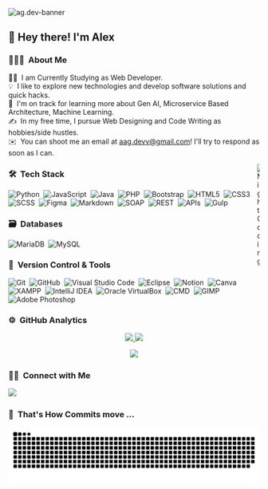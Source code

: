 ![ag.dev-banner](https://github.com/01AleX12/aagdev/blob/main/aag%20dev..png)

<h2 align="left">👋&nbspHey there! I'm Alex</h2>

<!--👋&nbsp;Hey there! I'm Alex -->

### 👨🏻‍💻 &nbsp;About Me

👨‍💻 &nbsp;I am Currently Studying as Web Developer.\
💡 &nbsp;I like to explore new technologies and develop software solutions and quick hacks.\
🌱 &nbsp;I'm on track for learning more about Gen AI, Microservice Based Architecture, Machine Learning.\
✍️ &nbsp;In my free time, I pursue Web Designing and Code Writing as hobbies/side hustles.\
✉️ &nbsp;You can shoot me an email at aag.devv@gmail.com! I'll try to respond as soon as I can.


<img alt="Night Coding" src="https://media0.giphy.com/media/v1.Y2lkPTc5MGI3NjExMXlyaHh2bXZ6Y28yN2ZyM3I5cG4ybWZpZXh2cnI4cnozcXIxbHlvOSZlcD12MV9pbnRlcm5hbF9naWZfYnlfaWQmY3Q9Zw/qgQUggAC3Pfv687qPC/giphy.gif" width=5rem align="right"/>

### 🛠 &nbsp;Tech Stack

![Python](https://img.shields.io/badge/python-3670A0?style=for-the-badge&logo=python&logoColor=ffdd54)&nbsp;
![JavaScript](https://img.shields.io/badge/javascript-%23323330.svg?style=for-the-badge&logo=javascript&logoColor=%23F7DF1E)&nbsp;
![Java](https://img.shields.io/badge/java-%23ED8B00.svg?style=for-the-badge&logo=java&logoColor=white)&nbsp;
![PHP](https://img.shields.io/badge/php-%23777BB4.svg?style=for-the-badge&logo=php&logoColor=white)&nbsp;
![Bootstrap](https://img.shields.io/badge/bootstrap-%23563D7C.svg?style=for-the-badge&logo=bootstrap&logoColor=white)&nbsp;
![HTML5](https://img.shields.io/badge/html5-%23E34F26.svg?style=for-the-badge&logo=html5&logoColor=white)&nbsp;
![CSS3](https://img.shields.io/badge/css3-%231572B6.svg?style=for-the-badge&logo=css3&logoColor=white)&nbsp;
![SCSS](https://img.shields.io/badge/SCSS-hotpink.svg?style=for-the-badge&logo=SASS&logoColor=white)&nbsp;
![Figma](https://img.shields.io/badge/figma-%23F24E1E.svg?style=for-the-badge&logo=figma&logoColor=white)&nbsp;
![Markdown](https://img.shields.io/badge/markdown-%23000000.svg?style=for-the-badge&logo=markdown&logoColor=white)&nbsp;
![SOAP](https://img.shields.io/badge/SOAP-0081CB.svg?style=for-the-badge&logo=soap&logoColor=white)&nbsp;
![REST](https://img.shields.io/badge/REST-02569B.svg?style=for-the-badge&logo=rest&logoColor=white)&nbsp;
![APIs](https://img.shields.io/badge/APIs-006400.svg?style=for-the-badge&logo=api&logoColor=white)&nbsp;
![Gulp](https://img.shields.io/badge/Gulp-%23CF4647.svg?style=for-the-badge&logo=gulp&logoColor=white)&nbsp;


### 🗃 &nbsp;Databases

![MariaDB](https://img.shields.io/badge/MariaDB-003545?style=for-the-badge&logo=mariadb&logoColor=white)&nbsp;
![MySQL](https://img.shields.io/badge/MySQL-%2300f.svg?style=for-the-badge&logo=mysql&logoColor=white)&nbsp;

### 🧰 &nbsp;Version Control & Tools  

![Git](https://img.shields.io/badge/git-%23F05033.svg?style=for-the-badge&logo=git&logoColor=white)&nbsp;
![GitHub](https://img.shields.io/badge/github-%23121011.svg?style=for-the-badge&logo=github&logoColor=white)&nbsp;
![Visual Studio Code](https://img.shields.io/badge/Visual%20Studio%20Code-0078d7.svg?style=for-the-badge&logo=visual-studio-code&logoColor=white)&nbsp;
![Eclipse](https://img.shields.io/badge/Eclipse-FE7A16.svg?style=for-the-badge&logo=Eclipse&logoColor=white)&nbsp;
![Notion](https://img.shields.io/badge/Notion-%23000000.svg?style=for-the-badge&logo=notion&logoColor=white)&nbsp;
![Canva](https://img.shields.io/badge/Canva-%2300C4CC.svg?style=for-the-badge&logo=Canva&logoColor=white)&nbsp;
![XAMPP](https://img.shields.io/badge/XAMPP-FB7A24?style=for-the-badge&logo=xampp&logoColor=white)&nbsp;
![IntelliJ IDEA](https://img.shields.io/badge/IntelliJ%20IDEA-000000.svg?style=for-the-badge&logo=intellij-idea&logoColor=white)&nbsp;
![Oracle VirtualBox](https://img.shields.io/badge/Oracle%20VirtualBox-183A61?style=for-the-badge&logo=virtualbox&logoColor=white)&nbsp;
![CMD](https://img.shields.io/badge/Command%20Prompt-000000?style=for-the-badge&logo=windows-terminal&logoColor=white)&nbsp;
![GIMP](https://img.shields.io/badge/GIMP-5C5543?style=for-the-badge&logo=gimp&logoColor=white)&nbsp;
![Adobe Photoshop](https://img.shields.io/badge/Adobe%20Photoshop-31A8FF?style=for-the-badge&logo=adobe-photoshop&logoColor=white)&nbsp;


### ⚙️ &nbsp;GitHub Analytics

<p align="center">
  <a href="https://github.com/01AleX12">
    <img height="180em" src="https://github-readme-stats-eight-theta.vercel.app/api?username=01AleX12&show_icons=true&theme=algolia&include_all_commits=true&count_private=true"/>
  </a>
  <a href="https://github.com/01AleX12">
    <img height="180em" src="https://github-readme-stats-eight-theta.vercel.app/api/top-langs/?username=01AleX12&layout=compact&langs_count=8&theme=algolia"/>
  </a>
</p>

<p align="center">
  <img height="180em" src="https://github-readme-streak-stats.herokuapp.com/?user=01AleX12&theme=dark&hide_border=true"/>
</p>


### 🤝🏻 &nbsp;Connect with Me

<a href="mailto:aag.devv@gmail.com">
  <img src="https://img.shields.io/badge/-aag.devv@gmail.com-D14836?style=flat&logo=Gmail&logoColor=white"/>
</a>


### 🐍 &nbsp;That's How Commits move ...

<picture>
  <source
    media="(prefers-color-scheme: dark)"
    srcset="https://raw.githubusercontent.com/platane/snk/output/github-contribution-grid-snake-dark.svg"
  />
  <source
    media="(prefers-color-scheme: light)"
    srcset="https://raw.githubusercontent.com/platane/snk/output/github-contribution-grid-snake.svg"
  />
  <img
    alt="github contribution grid snake animation"
    src="https://raw.githubusercontent.com/platane/snk/output/github-contribution-grid-snake.svg"
  />
</picture>
